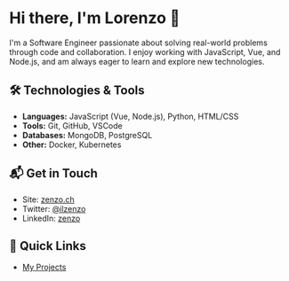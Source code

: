 # Hi there, I'm Lorenzo 👋

I'm a Software Engineer passionate about solving real-world problems through code and collaboration. I enjoy working with JavaScript, Vue, and Node.js, and am always eager to learn and explore new technologies.

## 🛠️ Technologies & Tools

- **Languages:** JavaScript (Vue, Node.js), Python, HTML/CSS
- **Tools:** Git, GitHub, VSCode
- **Databases:** MongoDB, PostgreSQL
- **Other:** Docker, Kubernetes

## 📬 Get in Touch

- Site: [zenzo.ch](https://zenzo.ch)
- Twitter: [@ilzenzo](https://twitter.com/ilzenzo)
- LinkedIn: [zenzo](https://www.linkedin.com/in/zenzo/)

## 🔗 Quick Links

- [My Projects](https://www.zenzo.ch/projects)

